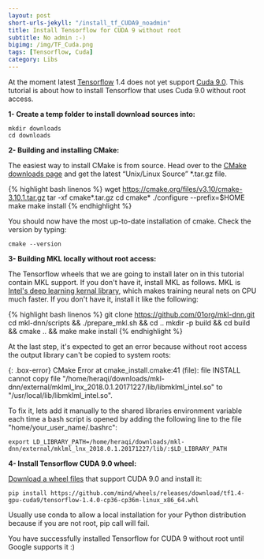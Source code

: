 ```yaml
---
layout: post
short-urls-jekyll: "/install_tf_CUDA9_noadmin"
title: Install Tensorflow for CUDA 9 without root
subtitle: No admin :-)
bigimg: /img/TF_Cuda.png
tags: [Tensorflow, Cuda]
category: Libs
---
```


At the moment latest [Tensorflow](https://www.tensorflow.org) 1.4 does not yet support [Cuda 9.0](https://developer.nvidia.com/cuda-toolkit/whatsnew). This tutorial is about how to install Tensorflow that uses Cuda 9.0 without root access.

**1- Create a temp folder to install download sources into:**

~~~
mkdir downloads
cd downloads
~~~

**2- Building and installing CMake:**

The easiest way to install CMake is from source. Head over to the [CMake downloads page](http://www.cmake.org/download) and get the latest “Unix/Linux Source” *.tar.gz file.

{% highlight bash linenos %}
wget https://cmake.org/files/v3.10/cmake-3.10.1.tar.gz
tar -xf cmake*.tar.gz
cd cmake*
./configure --prefix=$HOME
make
make install
{% endhighlight %}

You should now have the most up-to-date installation of cmake. Check the version by typing:

~~~
cmake --version
~~~

**3- Building MKL locally without root access:**

The Tensorflow wheels that we are going to install later on in this tutorial contain MKL support. If you don't have it, install MKL as follows. MKL is [Intel's deep learning kernal library](https://github.com/01org/mkl-dnn), which makes training neural nets on CPU much faster. If you don't have it, install it like the following:

{% highlight bash linenos %}
git clone https://github.com/01org/mkl-dnn.git
cd mkl-dnn/scripts && ./prepare_mkl.sh && cd ..
mkdir -p build && cd build && cmake .. && make
make install
{% endhighlight %}

At the last step, it's expected to get an error because without root access the output library can't be copied to system roots:

{: .box-error}
CMake Error at cmake_install.cmake:41 (file):
file INSTALL cannot copy file
"/home/heraqi/downloads/mkl-dnn/external/mklml_lnx_2018.0.1.20171227/lib/libmklml_intel.so"
to "/usr/local/lib/libmklml_intel.so".

To fix it, lets add it manually to the shared libraries environment variable each time a bash script is opened by adding the following line to the file "home/your_user_name/.bashrc":

~~~
export LD_LIBRARY_PATH=/home/heraqi/downloads/mkl-dnn/external/mklml_lnx_2018.0.1.20171227/lib/:$LD_LIBRARY_PATH
~~~

**4- Install Tensorflow CUDA 9.0 wheel:**

[Download a wheel files](https://github.com/mind/wheels/releases/tag/tf1.4-gpu-cuda9) that support CUDA 9.0 and install it:

~~~
pip install https://github.com/mind/wheels/releases/download/tf1.4-gpu-cuda9/tensorflow-1.4.0-cp36-cp36m-linux_x86_64.whl
~~~

Usually use conda to allow a local installation for your Python distribution because if you are not root, pip call will fail.

You have successfully installed Tensorflow for CUDA 9 without root until Google supports it :)
